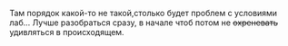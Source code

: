 Там порядок какой-то не такой,столько будет проблем с условиями лаб... Лучше разобраться сразу, в начале чтоб потом не ~~охреневать~~ удивляться в происходящем.
